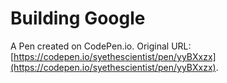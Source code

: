 # Building Google

A Pen created on CodePen.io. Original URL: [https://codepen.io/syethescientist/pen/yyBXxzx](https://codepen.io/syethescientist/pen/yyBXxzx).
